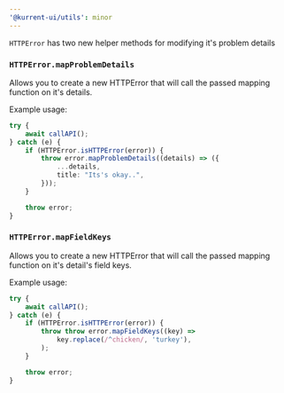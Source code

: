 ```yaml
---
'@kurrent-ui/utils': minor
---
```


`HTTPError` has two new helper methods for modifying it's problem details

### `HTTPError.mapProblemDetails`

Allows you to create a new HTTPError that will call the passed mapping function on it's details.

Example usage:

```ts
try {
    await callAPI();
} catch (e) {
    if (HTTPError.isHTTPError(error)) {
        throw error.mapProblemDetails((details) => ({
            ...details,
            title: "Its's okay..",
        }));
    }

    throw error;
}
```

### `HTTPError.mapFieldKeys`

Allows you to create a new HTTPError that will call the passed mapping function on it's detail's field keys.

Example usage:

```ts
try {
	await callAPI();
} catch (e) {
	if (HTTPError.isHTTPError(error)) {
	    throw throw error.mapFieldKeys((key) =>
            key.replace(/^chicken/, 'turkey'),
        );
	}

	throw error;
}

```
